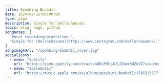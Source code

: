 ```yaml
---
title: Speaking Boabdil
date: 2024-09-12T00:00:00
type: page
description: Single for Dellachaouen.
topic: blog, hugo, github
songNotes: [
  "Vocal recording/production.",
  "Single for [Dellachaouen](https://www.instagram.com/dellachaouen/)."
]
songImageUrl: "/speaking-boabdil_cover.jpg"
socialIcons:
  - name: "spotify"
    url: "https://open.spotify.com/track/4QRLPMljJU1JZeWxROZb9Z?si=adcccb6b7f414e93"
  - name: "applemusic"
    url: "https://music.apple.com/es/album/speaking-boabdil/1766315177?i=1766315399"
---
```

